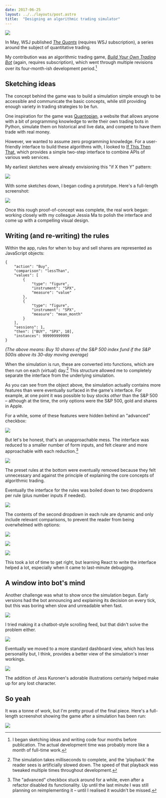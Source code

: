```yaml
---
date: 2017-06-25
layout: ../../layouts/post.astro
title:  "Designing an algorithmic trading simulator"
---
```


![](/assets/trading-bot/final-cropped.png)

In May, WSJ published  [_The Quants_](https://www.wsj.com/articles/the-quants-meet-the-new-kings-of-wall-street-1495389163) (requires WSJ subscription), a series around the subject of quantitative trading.

My contribution was an algorithmic trading game, [_Build Your Own Trading Bot_](https://www.wsj.com/graphics/build-your-own-trading-bot/) (again, requires subscription), which went through multiple revisions over its four-month-ish development period.[^1]

## Sketching ideas

The concept behind the game was to build a simulation simple enough to be accessible and communicate the basic concepts, while still providing enough variety in trading strategies to be fun.

One inspiration for the game was [Quantopian](https://www.quantopian.com), a website that allows anyone with a bit of programming knowledge to write their own trading bots in Python, simulate them on historical and live data, and compete to have them trade with real money.

However, we wanted to assume zero programming knowledge. For a user-friendly interface to build these algorithms with, I looked to [If This Then That](https://ifttt.com/), which provides a simple two-step interface to combine APIs of various web services.

My earliest sketches were already envisioning this "if X then Y" pattern:

![](/assets/trading-bot/sketch1.jpg)

With some sketches down, I began coding a prototype. Here's a full-length screenshot:

![](/assets/trading-bot/html1.png)

Once this rough proof-of-concept was complete, the real work began: working closely with my colleague Jessia Ma to polish the interface and come up with a compelling visual design.

## Writing (and re-writing) the rules

Within the app, rules for when to buy and sell shares are represented as JavaScript objects:

    {
        "action": "Buy",
        "comparison": "lessThan",
        "values": [
            {
                "type": "figure",
                "instrument": "SPX",
                "measure": "value"
            },
            {
                "type": "figure",
                "instrument": "SPX",
                "measure": "mean_month"
            }
        ],
        "sessions": 1,
        "then": ["BUY", "SPX", 10],
        "instances": 999999999999
    }

_(The above means: Buy 10 shares of the S&P 500 index fund if the S&P 500is above its 30-day moving average)_

When the simulation is run, these are converted into functions, which are then run on each (virtual) day.[^2] This structure allowed me to completely separate the interface from the underlying simulation.

As you can see from the object above, the simulation actually contains more features than were eventually surfaced in the game's interface. For example, at one point it was possible to buy stocks _other_ than the S&P 500 – although at the time, the only options were the S&P 500, gold and shares in Apple.

For a while, some of these features were hidden behind an "advanced" checkbox:

![](/assets/trading-bot/html2.png)

But let's be honest, that's an unapproachable mess. The interface was reduced to a smaller number of form inputs, and felt clearer and more approachable with each reduction.[^3]

![](/assets/trading-bot/html3.png)

The preset rules at the bottom were eventually removed because they felt unnecessary and against the principle of explaining the core concepts of algorithmic trading.

Eventually the interface for the rules was boiled down to two dropdowns per rule (plus number inputs if needed).

![](/assets/trading-bot/final-rules.png)

The contents of the second dropdown in each rule are dynamic and only include relevant comparisons, to prevent the reader from being overwhelmed with options:

![](/assets/trading-bot/dropdown1.png)

![](/assets/trading-bot/dropdown2.png)

![](/assets/trading-bot/dropdown3.png)

This took a lot of time to get right, but learning React to write the interface helped a lot, especially when it came to last-minute debugging.

## A window into bot's mind

Another challenge was what to show once the simulation begun. Early versions had the bot announcing and explaining its decision on every tick, but this was boring when slow and unreadable when fast.

![](/assets/trading-bot/chat1.png)

I tried making it a chatbot-style scrolling feed, but that didn't solve the problem either.

![](/assets/trading-bot/chat2.png)

Eventually we moved to a more standard dashboard view, which has less personality but, I think, provides a better view of the simulation's inner workings.

![](/assets/trading-bot/final-dashboard.png)

The addition of Jess Kuronen's adorable illustrations certainly helped make up for any lost character.

## So yeah

It was a tonne of work, but I'm pretty proud of the final piece. Here's a full-length screenshot showing the game after a simulation has been run:

![](/assets/trading-bot/final.png)


[^1]: I began sketching ideas and writing code four months before publication. The actual development time was probably more like a month of full-time work.

[^2]: The simulation takes milliseconds to complete, and the 'playback' the reader sees is artificially slowed down. The speed of that playback was tweaked multiple times throughout development.

[^3]: The "advanced" checkbox stuck around for a while, even after a refactor disabled its functionality. Up until the last minute I was still planning on reimplementing it – until I realised it wouldn't be missed.